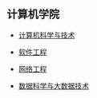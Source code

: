 ## 计算机学院

- [计算机科学与技术](grad-application/计算机学院/计算机科学与技术/README.md)

- [软件工程](grad-application/计算机学院/软件工程/README.md)

- [网络工程](grad-application/计算机学院/网络工程/README.md)

- [数据科学与大数据技术](grad-application/计算机学院/数据科学与大数据技术/README.md)
